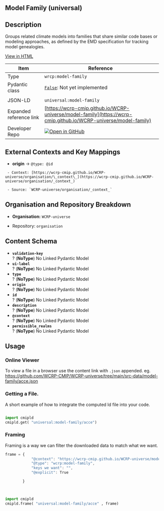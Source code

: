 

<section id="description">

# Model Family  (universal)



## Description
Groups related climate models into families that share similar code bases or modeling approaches, as defined by the EMD specification for tracking model genealogies.

[View in HTML](https://wcrp-cmip.github.io/WCRP-universe/model-family/model-family)

</section>



<section id="info">


| Item | Reference |
| --- | --- |
| Type | `wrcp:model-family` |
| Pydantic class | [`False`](https://github.com/ESGF/esgf-vocab/blob/main/src/esgvoc/api/data_descriptors/False.py):  Not yet implemented |
| | |
| JSON-LD | `universal:model-family` |
| Expanded reference link | [https://wcrp-cmip.github.io/WCRP-universe/model-family](https://wcrp-cmip.github.io/WCRP-universe/model-family) |
| Developer Repo | [![Open in GitHub](https://img.shields.io/badge/Open-GitHub-blue?logo=github&style=flat-square)](https://github.com/WCRP-CMIP/WCRP-universe/tree/main/src-data/model-family) |


</section>
    <section id="links">

 </section>

## External Contexts and Key Mappings

 </section>

- **origin** → `@type: @id`
 </section>

   	 - Context: [https://wcrp-cmip.github.io/WCRP-universe/organisation/\_context\_](https://wcrp-cmip.github.io/WCRP-universe/organisation/_context_)
 </section>

   	 - Source: `WCRP-universe/organisation/_context_`

 </section>


## Organisation and Repository Breakdown

 </section>

- **Organisation:** `WCRP-universe`
 </section>

  - Repository: `organisation`
 </section>


<section id="schema">

## Content Schema

- **`validation-key`**  
  ? (**NoType**)
  No Linked Pydantic Model 
- **`ui-label`**  
  ? (**NoType**)
  No Linked Pydantic Model 
- **`type`**  
  ? (**NoType**)
  No Linked Pydantic Model 
- **`origin`**  
  ? (**NoType**)
  No Linked Pydantic Model 
- **`id`**  
  ? (**NoType**)
  No Linked Pydantic Model 
- **`description`**  
  ? (**NoType**)
  No Linked Pydantic Model 
- **`@context`**  
  ? (**NoType**)
  No Linked Pydantic Model 
- **`permissible_realms`**  
  ? (**NoType**)
  No Linked Pydantic Model 





</section>   

<section id="usage">

## Usage

### Online Viewer 
To view a file in a browser use the content link with `.json` appended. 
eg. https://github.com/WCRP-CMIP/WCRP-universe/tree/main/src-data/model-family/acce.json

### Getting a File. 

A short example of how to integrate the computed ld file into your code. 

```python

import cmipld
cmipld.get( "universal:model-family/acce")

```

### Framing
Framing is a way we can filter the downloaded data to match what we want. 
```js
frame = {
            "@context": "https://wcrp-cmip.github.io/WCRP-universe/model-family/_context_",
            "@type": "wcrp:model-family",
            "keys we want": "",
            "@explicit": True

        }
        
```

```python

import cmipld
cmipld.frame( "universal:model-family/acce" , frame)

```
</section>

    